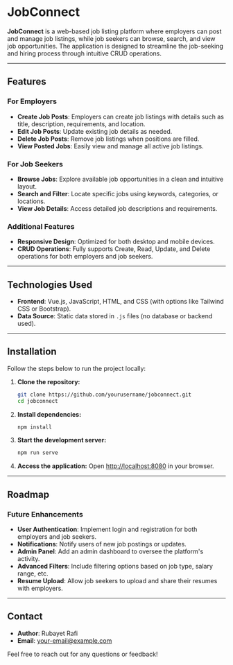 # JobConnect

**JobConnect** is a web-based job listing platform where employers can post and manage job listings, while job seekers can browse, search, and view job opportunities. The application is designed to streamline the job-seeking and hiring process through intuitive CRUD operations.

---

## Features

### For Employers
- **Create Job Posts**: Employers can create job listings with details such as title, description, requirements, and location.
- **Edit Job Posts**: Update existing job details as needed.
- **Delete Job Posts**: Remove job listings when positions are filled.
- **View Posted Jobs**: Easily view and manage all active job listings.

### For Job Seekers
- **Browse Jobs**: Explore available job opportunities in a clean and intuitive layout.
- **Search and Filter**: Locate specific jobs using keywords, categories, or locations.
- **View Job Details**: Access detailed job descriptions and requirements.

### Additional Features
- **Responsive Design**: Optimized for both desktop and mobile devices.
- **CRUD Operations**: Fully supports Create, Read, Update, and Delete operations for both employers and job seekers.

---

## Technologies Used

- **Frontend**: Vue.js, JavaScript, HTML, and CSS (with options like Tailwind CSS or Bootstrap).
- **Data Source**: Static data stored in `.js` files (no database or backend used).
---

## Installation

Follow the steps below to run the project locally:

1. **Clone the repository:**
   ```bash
   git clone https://github.com/yourusername/jobconnect.git
   cd jobconnect
   ```

2. **Install dependencies:**
   ```bash
   npm install
   ```

3. **Start the development server:**
   ```bash
   npm run serve
   ```

4. **Access the application:**
   Open [http://localhost:8080](http://localhost:8080) in your browser.

---

## Roadmap

### Future Enhancements

- **User Authentication**: Implement login and registration for both employers and job seekers.
- **Notifications**: Notify users of new job postings or updates.
- **Admin Panel**: Add an admin dashboard to oversee the platform's activity.
- **Advanced Filters**: Include filtering options based on job type, salary range, etc.
- **Resume Upload**: Allow job seekers to upload and share their resumes with employers.

---

## Contact

- **Author**: Rubayet Rafi  
- **Email**: [your-email@example.com](mailto:rafi.rubayet.jp@gmail.com)  

Feel free to reach out for any questions or feedback!
